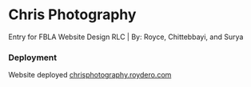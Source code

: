 # Chris Photography
Entry for FBLA Website Design RLC | By: Royce, Chittebbayi, and Surya

### Deployment 
Website deployed [chrisphotography.roydero.com](https://chrisphotography.roydero.com)
